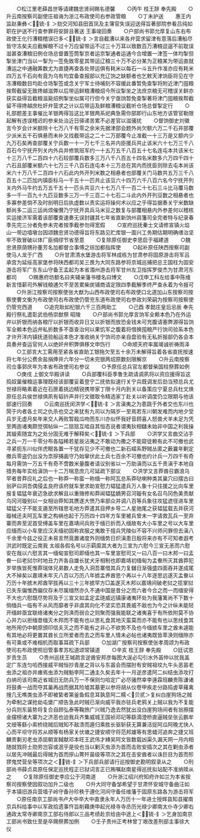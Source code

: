 <!-- { "loadSidebar": true } -->
　　○松江里老薛昌世等请建魏忠贤祠赐名德馨
　　○丙午  桂王辞  奉先殿
　　○升云南按察司副使庄祖诲为浙江布政使司右参政管粮
　　○丁未护送
　　惠王内监赵秉彝＜锍-釒＞劾交河知县田首凤及主簿官失误迎送得旨著部院参看吕纯如职在护送不行查参罪将安辞且著送  王事竣回奏
　　○户部尚书郭允厚复山东右布政使王化行漕粮稽误已多＜锍-釒＞言自截漕以来各弁营求留津有意落后漕船尽皆守冻矣夫应截解粮不过十万应留带运不过三十万耳以致数百万漕粮逗遛不前耽误滋甚查漕粮旧例仓场总督置签筒掣京者运京掣通者运通今合增置一津签一体均掣但掣坐津门当以一掣为一签免致零星其带运辽粮三十万不必分某为正粮某为带运直就漕运之中通融筭数尤为直捷再查各处带运俱有耗米以每石一斗五升作准亦应有耗米四万五千石向有竟为乌有均宜备查报部以充辽饷之缺额者也乞敕天津饷臣将见在守冻漕粮数目均赴仓场掣签或念关宁军士待哺刻不容缓此番暂免查掣将附近津门囤粮挨帮截留无致搀越滋弊以后带运鲜粮漕粮炤今所议掣坐之法庶京粮无可稽误关鲜亦获实益得旨截粮滋毙炤例掣坐似属可行但今关宁亟饷暂免查掣著将津门囤粮挨帮截留不得搀越庶杜奸弁营求之计以后带运及鲜粮漕粮议截听仓场总督掣定行
　　○礼部题差主事催比羊银两得旨这比羊银两系祀典急需你部即行山东地方该管官勒限起解有违误稽迟的参来处治近日驿递苦累不必差官以滋骚扰
　　○督饷御史刘徽言今岁会计米额除十七万八千有零之余米先据津部会题外尚欠额六万二千石并部覆少派米五千石俱悬而未补又找截带运之二十二万部覆今止准截一十三万是又额内少九万石矣再查部覆关宁兵数一十一万七千三名并内臣援兵共止该米六十七万三千八百石今宁抚开列关内外兵并修筑班军约一十五万五千八百五十七名连屯本共该米七十三万八千二百四十六石较部覆兵数多三万八千八百五十四名米数多六万四千四十六石且部覆米额六十七万三千八百石连屯本十三万总在其内而抚臣则除去屯本尚该米六十万八千二百四十六石此内外开列米数之相悬者也部覆关门马数共五万三千八百五十二匹加内镇臣标马一千五十一匹共止该豆六十四万六千八百六名今宁抚开列关内外马牛约五万五千五十一匹头共豆六十七万八千一百二十七石三斗比马覆马数多一千一百九十九匹豆数多三万一千三百二十七石二斗此内外开列豆数之相悬者也多寡参差倘不及时剖明日后执虚数以责实运将操何术以应之乎得旨据奏关宁米数缺额尚多二运三运尚烦催儧乃宁抚开具兵马米豆之数复与部覆相悬内外参差何以稽核实运接济军需着该部覆查速奏无误封疆其七年省直新饷州县籓司全完者特与纪录春季先完三分者免参未完者按季截参勿得宽假
　　○宣府巡抚秦士文请修宣镇火焰山一带边墙墩台因颂魏忠贤功德得旨将东路见贮库银一面兴工务期估期明确缮治坚牢不致冒破以体厂臣绸缪节省至意
　　○复除原任御史李思启于福建道
　　○魏忠贤原荫甥孙董芳名加都督佥事傅之琮加都指挥使
　　○起补原任陕西按察司副使马人龙于广西
　　○升甘肃清水堡游击将军林成栋为甘肃参将固原游击将军吕承宫为延绥高家堡参将陕西都司吴三畏为大同东路参将京城巡捕把总王国柱为固安游击将军广东东山守备王孟起为本省涠州游击将军甘州左卫指挥罗俊杰为甘肃河东都司
　　○赐惠府坊额名曰夹辅亲藩书楼名曰博文
　　○戊申工科左给事中陈维新言惜薪司外解钱粮逋欠不至苦累柴炭铺商请定限四季截解季终严查永着为令报可
　　○升浙江按察司按察使张大猷为山西布政使司右布政使口北道加山东按察司按察使曹文衡为布政使司右布政使仍管兖东道布政使司右参政刘荣嗣为按察司按察使仍管兖西道
　　○追完耿如杞银六千三百两助工
　　○己酉  孝懿庄皇后忌辰  奉先殿行祭礼遣彰武伯杨崇猷祭  昭陵
　　○户部尚书郭允厚言饷军全赖本色乃在外运弁以折银而纳各粮厅以折银而收异日又以折银而放恐金钱未可充腹请塞弊源得旨饷军全赖本色运弁私折数多不亟查治何以果饥军之腹着将借换囤粮严行饷司验系本色才许开洋内镇抚道验船运本色才准收纳关宁饷司亦亲自盘验有无私折报部仍各会本具奏弁查运官何人以绝奸弁积弊俱移文申饬行
　　○命顺天府率属竭诚祈祷雨泽
　　○工部言大工需用至紧各省直助工银拖欠至五十余万未解得旨着各省直抚按速将七年分公费余盐捐俸并六年分一切未完银两炤原数刻限解京
　　○升云南按察司佥事郭庆年为本省布政使司右参议
　　○予原任总兵官左都督柴国柱祭葬如例
　　○庚戌  上御文华殿讲读
　　○兵部覆科臣季鲁生疏请调夙将以资应援得旨这捣奴巢催粮运事理既经该部覆妥着登宁二抚依拟速行关宁兵既调发后劲当预总兵尤世禄将略素着近在石匣着挑边精锐携带家丁限十月内到关以备策应宁夏总兵杜文焕原任总兵侯世禄俱夙有韬钤声并行文徵取令精选家丁赴关以听调度仍立限期与他该部速行回奏
　　○云南巡抚闵洪学＜锍-釒＞言滇夷之为患跳于外者交也东川也鬨于内者各土司之仇杀也交之来犹有九司以为隔岁一至焉若东川朝发难而内地夕受兵岁无虚月矣年来交人再败暂戢瓜吻而东川亦似怀我好音顾喜人怒兽犬羊未足为凭至两迤诸夷颇觉弭帖纵一二狺狺互啮自其恒态说者谓夷狄相讎未始非中国之利我操其縼索随宜为之处分固无难于解释矣＜锍-釒＞下兵部
　　○洪学又言曲交沾手之兵一万一千零分布各隘稀若星辰沾夷之不敢动为撒之不能窥徒赖有此不可撤也武寻紧扼东川似伴虎眠各置一千犹存见少不可撤也二新石嶍系野贼丛匿之薮曩年剿定撤兵零盗仍出没为祟摉捕画守乃始窜伏此土兵七百余不可撤也约计兵一万四千有奇每月需饷一万五千有奇不啻数米量腹者请议别省以一万助滇而以五千责滇于本地自措务每年实给滇饷一十二万喘息庶几可延疏下部议
　　○洪学又言莽酋召霸浪乌罕者昔莽应礼之后也一称莽一称蛮一称缅一称阿瓦总系莽哒喇种类其巢穴曰摆古曰翁萨曰洞吾偶侵孟良府该府就车里求助宣慰力韫猛遣兵万人象十只往援之比向车里报复韫猛年衰迈急欲求解且以重赂修和莽闻韫猛嫡男召河璇有女名召鸟冈色美责献鸟冈河璇别以一女相诒莽知其赝遂大愤乃率部众并调八百等兵象往攻猛遮径进车里韫猛父子不能支遁至所辖思毛地方莽遣其目押乡导二人星驰尾之获韫猛载去并获河璇械还夫阿瓦车里之构祸也起于万历四十四年方车里被兵曾未一字请救瓦兵一至弃寨而奔至泥首受缚盖车里在嘉靖间兵败于缅已折而入缅故有大小车里之号以大车里应缅而以小车里应汉夫缅初固称宾服之夷敢于擅兵凭陵似不容不兴师问罪但去滇八千余里今兹之役正未易言然竟置诸度外则缅势日炽滇患日殷将来亦有不可知者遐考洪武时既定云南我  太祖各假名号以示羁縻其大者为三宣为六慰今三宣无恙而六慰安在哉以六慰言其一缅甸宣慰司即缅也其一车里宣慰司又一曰八百一曰木邦一曰孟餋一曰老挝尔时地丑力齐各自雄长犹犬牙相制也即嘉靖初缅甸为孟餋所灭其酋莽犯岁举族皆死惟莽瑞体兄弟数人走免入洞吾寨借其兵力复讎日渐强盛四面吞并遂成尾大不掉矣以嘉靖末年灭八百以万历八年掳孟养酋思个再以十八年逐思远遂灭孟餋以万历十年掳木邦酋罕拔再以三十三年掳罕方□盖遂灭木邦以嘉靖间破老挝之揽掌挝已失东偏惟西偏仅存未尽属缅然亦久不通中国是昔分之而六者今合之而一而缅安得不大也六慰既尽势将及于三宣又如孟定孟琏威远镇康诸夷环处为我藩篱尚不下数十倘缅兵一临有不从风而靡者乎非虞其向化不坚实恐其畏威不敌也为今之计纵未能轻开缅衅亟宜联络诸夷分之则涣而弱合之则聚而强我能联之诸夷喜于有所依附莫不协心并力以拒缅昔缅灭木邦而不能有也以思礼食其地灭蛮莫而亦不能有也以思线食其地所用仍中朝原颁印信夫灭之而不能有之非心不欲势不及也今缅掳车里之酋未遽能有其地必将更置其酋长立所爱者而去之而车里人情未必帖也诸夷既皆萃涣则缅隙亦有可乘或不难相机而取事耳疏下兵部
　　○加湖广按察司按察使张孝周颂为布政使司右布政使照旧管事孝苏松道颂常镇道
　　○辛亥  桂王辞  奉先殿
　　○廷试恩岁贡生员
　　○贵州巡抚王瑊疏言逆酋安邦彦每图大逞必勾引水外苖仲以扰我盖定广东连匀哈西接威平贼恒抄青崖之背以与东苖会而摆肘有安贼祖坟九牛头恶苖老虫添之祖亦并瘗焉虫添为贼魁李阿二通主久矣去年十一月逆彦遣阿二纠结虫添攻打白纳司该司南近省城旧无防兵万一不保则匀哈定广必尽骚然幸李逄霖班麟贵陈谦诸将鼓勇一战而夺其巢再战而据其险墟其墓更以参将胡从仪卷甲疾走分路捣虗草薙禽搜几无噍类虫添不即被絷者第釜鱼假息耳孰意阿二糯＜贝贰＞复纠白崖狗场之贼为牵制之谋抢劫屯堡广顺告急此时贼已渐向威平我亦驻兵老鸦关上贼以我为不复能分兵则东苖势将复合自顾弘泰等鞠旅广兴贼乃逸去然犹出没白崖狗场间者有翁擦摆金摆榜诸大寨为之济恶也迨我兵齐集威城王国祯邓玘等繇滴澄桥直逼贼垒张云鹏牟文绶等繇小索桥绕贼后贼知不敌溃而遁归乘胜长驱斩获无算兼活捉阿瓜阿晚尤快人心而平坝守将苏从顺等有杨家关伏塘之捷安顺守将范邦雄等有思蜡河追奔之捷又班麟贵剚刃老虫添屈朝宣馘献邓本旺王武伟才縳吴阿文皆数载凶渠久漏天网一月内相随就戮将士勋劳岂容或泯乎是役也当以剿灭虫添为首而击败安插次之其在剿虫添者以居先冲贼最后得贼为首而摉山箐歼苖级等项次之其在击安酋者以诛巨目为首而殄猡鬼焚营垒等项次之＜锍-釒＞下兵部兵部请行巡按御史勘明叙录从之
　　○刑部尚书薛贞具原任保定巡抚程正已狱词言正已贿嘱赵南星得巡抚拟站配不准纳赎从之
　　○复除原任御史李应公于河南道
　　○升浙江绍兴府知府许如兰为本省按察司按察使因叙功加升二级也
　　○升大同守备邹希望于甘肃怀安城守备曲汪如于本镇旧游兵营墙子岭守备孙珍秩于遵化河间守备任维藩于固原东路各为游击将军
　　○原任南京工部尚书卢大中卒大中直隶永年人万历十一年进士授辉县知县擢南京兵科给事中以军政拾遗事忤旨削藉庚申起光禄寺寺丞历光禄少卿南太仆寺少卿右通政太常寺卿南京工部右侍郎以三品考绩赴京给由中途上＜锍-釒＞乞身加南京工部尚书致仕至是卒赐祭葬加例
　　○壬子贵州正考林曾丁艰改差刑部主事徐大仪
